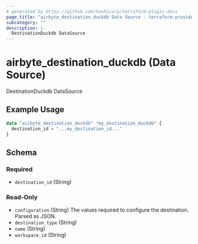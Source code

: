 ```yaml
---
# generated by https://github.com/hashicorp/terraform-plugin-docs
page_title: "airbyte_destination_duckdb Data Source - terraform-provider-airbyte"
subcategory: ""
description: |-
  DestinationDuckdb DataSource
---
```


# airbyte_destination_duckdb (Data Source)

DestinationDuckdb DataSource

## Example Usage

```terraform
data "airbyte_destination_duckdb" "my_destination_duckdb" {
  destination_id = "...my_destination_id..."
}
```

<!-- schema generated by tfplugindocs -->
## Schema

### Required

- `destination_id` (String)

### Read-Only

- `configuration` (String) The values required to configure the destination. Parsed as JSON.
- `destination_type` (String)
- `name` (String)
- `workspace_id` (String)


